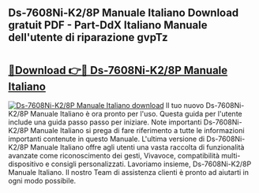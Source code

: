 ## Ds-7608Ni-K2/8P Manuale Italiano Download gratuit PDF - Part-DdX Italiano Manuale dell'utente di riparazione gvpTz

# <h2><a href="http://dfcld7f.blite.top/?on=Ds-7608Ni-K2%2f8P+Manuale+Italiano">🔗Download 👉🔴 Ds-7608Ni-K2/8P Manuale Italiano</a></h2>

[![Ds-7608Ni-K2/8P Manuale Italiano download](https://i.imgur.com/lujVjoI.png)](http://dfcld7f.blite.top/?on=Ds-7608Ni-K2%2f8P+Manuale+Italiano)
Il tuo nuovo Ds-7608Ni-K2/8P Manuale Italiano è ora pronto per l'uso. Questa guida per l'utente include una guida passo passo per iniziare. Note importanti Ds-7608Ni-K2/8P Manuale Italiano si prega di fare riferimento a tutte le informazioni importanti contenute in questo Manuale. L'ultima versione di Ds-7608Ni-K2/8P Manuale Italiano offre agli utenti una vasta raccolta di funzionalità avanzate come riconoscimento dei gesti, Vivavoce, compatibilità multi-dispositivo e consigli personalizzati. Lavoriamo insieme, Ds-7608Ni-K2/8P Manuale Italiano. Il nostro Team di assistenza clienti è pronto ad aiutarti in ogni modo possibile.
